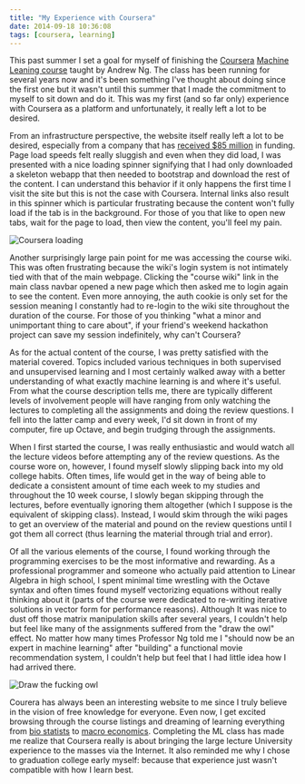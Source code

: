 ```yaml
---
title: "My Experience with Coursera"
date: 2014-09-18 10:36:08
tags: [coursera, learning]
---
```


This past summer I set a goal for myself of finishing the [Coursera](https://www.coursera.org) [Machine Leaning course](https://www.coursera.org/course/ml) taught by Andrew Ng. The class has been running for several years now and it's been something I've thought about doing since the first one but it wasn't until this summer that I made the commitment to myself to sit down and do it.  This was my first (and so far only) experience with Coursera as a platform and unfortunately, it really left a lot to be desired.

From an infrastructure perspective, the website itself really left a lot to be
desired, especially from a company that has [received $85 million](http://www.crunchbase.com/organization/coursera) in funding. Page load speeds felt really sluggish and even when they did load, I was presented with a nice loading spinner signifying that I had only downloaded a skeleton webapp that then needed to bootstrap and download the rest of the content. I can understand this behavior if it only happens the first time I visit the site but this is not the case with Coursera. Internal links also result in this spinner which is particular frustrating because the content won't fully load if the tab
is in the background. For those of you that like to open new tabs, wait for the
page to load, then view the content, you'll feel my pain.

![](http://i.imgur.com/mCjTGZq.png?1 "Coursera loading")

Another surprisingly large pain point for me was accessing the course wiki.  This was often frustrating because the wiki's login system is not intimately tied with that of the main webpage. Clicking the "course wiki" link in the main class navbar opened a new page which then asked me to login again to see the content. Even more annoying, the auth cookie is only set for the session meaning I constantly had to re-login to the wiki site throughout the duration of the course. For those of you thinking "what a minor and unimportant thing to care about", if your friend's weekend hackathon project can save my session indefinitely, why can't Coursera?

As for the actual content of the course, I was pretty satisfied with the material covered. Topics included various techniques in both supervised and unsupervised learning and I most certainly walked away with a better understanding of what exactly machine learning is and where it's useful.  From what the course description tells me, there are typically different levels of involvement people will have ranging from only watching the lectures to completing all the assignments and doing the review questions. I fell into the latter camp and every week, I'd sit down in front of my computer, fire up
Octave, and begin trudging through the assignments.

When I first started the course, I was really enthusiastic and would watch all the lecture videos before attempting any of the review questions. As the course wore on, however, I found myself slowly slipping back into my old college habits. Often times, life would get in the way of being able to dedicate a consistent amount of time each week to my studies and throughout the 10 week course, I slowly began skipping through the lectures, before eventually ignoring them altogether (which I suppose is the equivalent of skipping class).  Instead, I would skim through the wiki pages to get an overview of the material and pound on the review questions until I got them all correct (thus learning the material through trial and error).

Of all the various elements of the course, I found working through the programming exercises to be the most informative and rewarding. As a professional programmer and someone who actually paid attention to Linear Algebra in high school, I spent minimal time wrestling with the Octave syntax and often times found myself vectorizing equations without really thinking about it (parts of the course were dedicated to re-writing iterative solutions in vector form for performance reasons). Although It was nice to dust off those matrix manipulation skills after several years, I couldn't help but feel like many of the assignments suffered from the "draw the owl" effect. No matter how many times Professor Ng told me I "should now be an expert in machine learning" after "building" a functional movie recommendation system, I couldn't help but feel that I had little idea how I had arrived there.

![](http://i.imgur.com/2NYl620.jpg "Draw the fucking owl")

Courera has always been an interesting website to me since I truly believe in the vision of free knowledge for everyone. Even now, I get excited browsing through the course listings and dreaming of learning everything from [bio statists](https://www.coursera.org/course/netsysbio) to [macro economics](https://www.coursera.org/course/ucimacroeconomics). Completing the ML class has made me realize that Coursera really is about bringing the large lecture University experience to the masses via the Internet. It also reminded me why I chose to graduation college early myself: because that experience just wasn't compatible with how I learn best.
